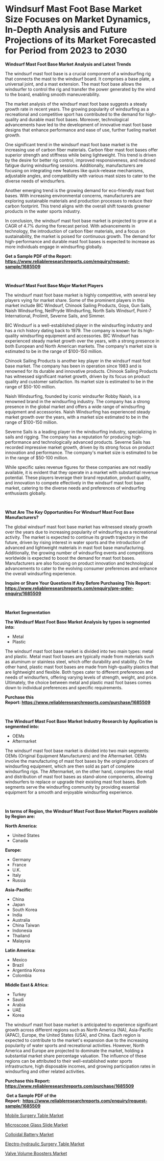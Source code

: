 <p><h1>Windsurf Mast Foot Base Market Size Focuses on Market Dynamics, In-Depth Analysis and Future Projections of its Market Forecasted for Period from 2023 to 2030</h1></p><p><strong>Windsurf Mast Foot Base Market Analysis and Latest Trends</strong></p>
<p><p>The windsurf mast foot base is a crucial component of a windsurfing rig that connects the mast to the windsurf board. It comprises a base plate, a universal joint, and a mast extension. The mast foot base allows the windsurfer to control the rig and transfer the power generated by the wind to the board, enabling smooth maneuverability.</p><p>The market analysis of the windsurf mast foot base suggests a steady growth rate in recent years. The growing popularity of windsurfing as a recreational and competitive sport has contributed to the demand for high-quality and durable mast foot bases. Moreover, technological advancements have led to the development of innovative mast foot base designs that enhance performance and ease of use, further fueling market growth.</p><p>One significant trend in the windsurf mast foot base market is the increasing use of carbon fiber materials. Carbon fiber mast foot bases offer superior strength and stiffness while being lightweight. This trend is driven by the desire for better rig control, improved responsiveness, and reduced fatigue during windsurfing sessions. Additionally, manufacturers are focusing on integrating new features like quick-release mechanisms, adjustable angles, and compatibility with various mast sizes to cater to the diverse needs of windsurfers.</p><p>Another emerging trend is the growing demand for eco-friendly mast foot bases. With increasing environmental concerns, manufacturers are exploring sustainable materials and production processes to reduce their carbon footprint. This trend aligns with the overall shift towards greener products in the water sports industry.</p><p>In conclusion, the windsurf mast foot base market is projected to grow at a CAGR of 4.7% during the forecast period. With advancements in technology, the introduction of carbon fiber materials, and a focus on sustainability, the market is poised for continuous growth. The demand for high-performance and durable mast foot bases is expected to increase as more individuals engage in windsurfing globally.</p></p>
<p><strong>Get a Sample PDF of the Report:&nbsp; <a href="https://www.reliableresearchreports.com/enquiry/request-sample/1685509">https://www.reliableresearchreports.com/enquiry/request-sample/1685509</a></strong></p>
<p>&nbsp;</p>
<p><strong>Windsurf Mast Foot Base Major Market Players</strong></p>
<p><p>The windsurf mast foot base market is highly competitive, with several key players vying for market share. Some of the prominent players in this market include BIC Windsurf, Chinook Sailing Products, Goya, Gun Sails, Naish Windsurfing, NeilPryde Windsurfing, North Sails Windsurf, Point-7 International, Prolimit, Severne Sails, and Simmer.</p><p>BIC Windsurf is a well-established player in the windsurfing industry and has a rich history dating back to 1979. The company is known for its high-quality windsurfing equipment and accessories. BIC Windsurf has experienced steady market growth over the years, with a strong presence in both European and North American markets. The company's market size is estimated to be in the range of $100-150 million.</p><p>Chinook Sailing Products is another key player in the windsurf mast foot base market. The company has been in operation since 1983 and is renowned for its durable and innovative products. Chinook Sailing Products has witnessed significant market growth, driven by its focus on product quality and customer satisfaction. Its market size is estimated to be in the range of $50-100 million.</p><p>Naish Windsurfing, founded by iconic windsurfer Robby Naish, is a renowned brand in the windsurfing industry. The company has a strong presence in the global market and offers a wide range of windsurfing equipment and accessories. Naish Windsurfing has experienced steady market growth over the years, with a market size estimated to be in the range of $100-150 million.</p><p>Severne Sails is a leading player in the windsurfing industry, specializing in sails and rigging. The company has a reputation for producing high-performance and technologically advanced products. Severne Sails has recorded impressive market growth, driven by its strong focus on product innovation and performance. The company's market size is estimated to be in the range of $50-100 million.</p><p>While specific sales revenue figures for these companies are not readily available, it is evident that they operate in a market with substantial revenue potential. These players leverage their brand reputation, product quality, and innovation to compete effectively in the windsurf mast foot base market, catering to the diverse needs and preferences of windsurfing enthusiasts globally.</p></p>
<p>&nbsp;</p>
<p><strong>What Are The Key Opportunities For Windsurf Mast Foot Base Manufacturers?</strong></p>
<p><p>The global windsurf mast foot base market has witnessed steady growth over the years due to increasing popularity of windsurfing as a recreational activity. The market is expected to continue its growth trajectory in the future, driven by rising interest in water sports and the introduction of advanced and lightweight materials in mast foot base manufacturing. Additionally, the growing number of windsurfing events and competitions worldwide is expected to boost the demand for mast foot bases. Manufacturers are also focusing on product innovation and technological advancements to cater to the evolving consumer preferences and enhance the overall windsurfing experience.</p></p>
<p><strong>Inquire or Share Your Questions If Any Before Purchasing This Report: <a href="https://www.reliableresearchreports.com/enquiry/pre-order-enquiry/1685509">https://www.reliableresearchreports.com/enquiry/pre-order-enquiry/1685509</a></strong></p>
<p>&nbsp;</p>
<p><strong>Market Segmentation</strong></p>
<p><strong>The Windsurf Mast Foot Base Market Analysis by types is segmented into:</strong></p>
<p><ul><li>Metal</li><li>Plastic</li></ul></p>
<p><p>The windsurf mast foot base market is divided into two main types: metal and plastic. Metal mast foot bases are typically made from materials such as aluminum or stainless steel, which offer durability and stability. On the other hand, plastic mast foot bases are made from high-quality plastics that are lightweight and flexible. Both types cater to different preferences and needs of windsurfers, offering varying levels of strength, weight, and price. Ultimately, the choice between metal and plastic mast foot bases comes down to individual preferences and specific requirements.</p></p>
<p><strong>Purchase this Report:&nbsp;<a href="https://www.reliableresearchreports.com/purchase/1685509">https://www.reliableresearchreports.com/purchase/1685509</a></strong></p>
<p>&nbsp;</p>
<p><strong>The Windsurf Mast Foot Base Market Industry Research by Application is segmented into:</strong></p>
<p><ul><li>OEMs</li><li>Aftermarket</li></ul></p>
<p><p>The windsurf mast foot base market is divided into two main segments: OEMs (Original Equipment Manufacturers) and the Aftermarket. OEMs involve the manufacturing of mast foot bases by the original producers of windsurfing equipment, which are then sold as part of complete windsurfing rigs. The Aftermarket, on the other hand, comprises the retail and distribution of mast foot bases as stand-alone components, allowing windsurfers to replace or upgrade their existing mast foot bases. Both segments serve the windsurfing community by providing essential equipment for a smooth and enjoyable windsurfing experience.</p></p>
<p>&nbsp;</p>
<p><strong>In terms of Region, the Windsurf Mast Foot Base Market Players available by Region are:</strong></p>
<p>
    <p> <strong> North America: </strong>
        <ul>
            <li>United States</li>
            <li>Canada</li>
        </ul>
        </p> 
    <p> <strong> Europe: </strong>
        <ul>
            <li>Germany</li>
            <li>France</li>
            <li>U.K.</li>
            <li>Italy</li>
            <li>Russia</li>
        </ul>
        </p> 
    <p> <strong> Asia-Pacific: </strong>
        <ul>
            <li>China</li>
            <li>Japan</li>
            <li>South Korea</li>
            <li>India</li>
            <li>Australia</li>
            <li>China Taiwan</li>
            <li>Indonesia</li>
            <li>Thailand</li>
            <li>Malaysia</li>
        </ul>
        </p> 
    <p> <strong> Latin America: </strong>
        <ul>
            <li>Mexico</li>
            <li>Brazil</li>
            <li>Argentina Korea</li>
            <li>Colombia</li>
        </ul>
        </p> 
    <p> <strong> Middle East & Africa: </strong>
        <ul>
            <li>Turkey</li>
            <li>Saudi</li>
            <li>Arabia</li>
            <li>UAE</li>
            <li>Korea</li>
        </ul>
    </p>
    </p>
<p><p>The windsurf mast foot base market is anticipated to experience significant growth across different regions such as North America (NA), Asia-Pacific (APAC), Europe, the United States (USA), and China. Each region is expected to contribute to the market's expansion due to the increasing popularity of water sports and recreational activities. However, North America and Europe are projected to dominate the market, holding a substantial market share percentage valuation. The influence of these regions can be attributed to their well-established water sports infrastructure, high disposable incomes, and growing participation rates in windsurfing and other related activities.</p></p>
<p><strong>Purchase this Report: <a href="https://www.reliableresearchreports.com/purchase/1685509">https://www.reliableresearchreports.com/purchase/1685509</a></strong></p>
<p>&nbsp;<strong>Get a Sample PDF of the Report:&nbsp;&nbsp;<a href="https://www.reliableresearchreports.com/enquiry/request-sample/1685509">https://www.reliableresearchreports.com/enquiry/request-sample/1685509</a></strong></p>
<p><strong></strong></p>
<p><p><a href="https://github.com/lilstefpacute/Market-Research-Report-List-1/blob/main/mobile-surgery-table-market.md">Mobile Surgery Table Market</a></p><p><a href="https://medium.com/@colinom786578/microscope-glass-slide-market-size-growth-forecast-2023-2030-b71a592918c8">Microscope Glass Slide Market</a></p><p><a href="https://medium.com/@piercehoppe2023/colloidal-battery-market-size-growth-forecast-2023-2030-3e69eff87ee9">Colloidal Battery Market</a></p><p><a href="https://github.com/AKSHATREPORTPRIME/Market-Research-Report-List-1/blob/main/electro-hydraulic-surgery-table-market.md">Electro-hydraulic Surgery Table Market</a></p><p><a href="https://www.linkedin.com/pulse/valve-volume-boosters-market-size-2023-2030-global-industrial/">Valve Volume Boosters Market</a></p></p>
